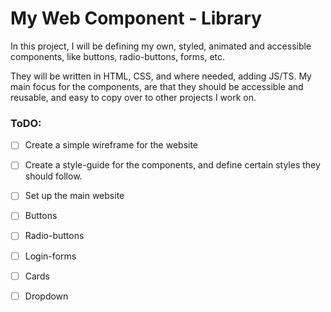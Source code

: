 # My Web Component - Library
In this project, I will be defining my own, styled, animated and accessible components, like buttons, radio-buttons, forms, etc. 

They will be written in HTML, CSS, and where needed, adding JS/TS. My main focus for the components, are that they should be accessible and reusable, and easy to copy over to other projects I work on. 

### ToDO:
- [ ] Create a simple wireframe for the website
- [ ] Create a style-guide for the components, and define certain styles they should follow.
- [ ] Set up the main website 

- [ ] Buttons
- [ ] Radio-buttons
- [ ] Login-forms
- [ ] Cards
- [ ] Dropdown